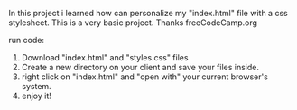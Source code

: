 In this project i learned how can personalize my "index.html" file with a css stylesheet. This is a very basic project. Thanks freeCodeCamp.org

run code:

  1. Download "index.html" and "styles.css" files
  2. Create a new directory on your client and save your files inside.
  3. right click on "index.html" and "open with" your current browser's system.
  4. enjoy it!
